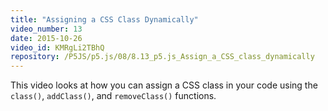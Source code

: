 ```yaml
---
title: "Assigning a CSS Class Dynamically"
video_number: 13
date: 2015-10-26
video_id: KMRgLi2TBhQ
repository: /P5JS/p5.js/08/8.13_p5.js_Assign_a_CSS_class_dynamically
---
```


This video looks at how you can assign a CSS class in your code using the `class()`, `addClass()`, and `removeClass()` functions.
